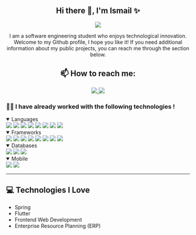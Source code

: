 <div align="center"> 

  ## Hi there 👋, I'm Ismail ✨

![](https://komarev.com/ghpvc/?username=FaissalElfid&color=&color=yellow)
  
  I am a software engineering student who enjoys technological innovation. Welcome to my Github profile, I hope you like it! If you need additional information about my public projects, you can reach me through the section below. 

<!-- ![Anurag's GitHub stats](https://github-readme-stats.vercel.app/api?username=ismail-erk&show_icons=true&theme=dracula) -->

  
## 📫 How to reach me: 
<a href="https://www.linkedin.com/in/ismail-errouk-5685a6216/">
  <img src="https://img.shields.io/badge/LinkedIn-0077B5?style=for-the-badge&logo=linkedin&logoColor=white"/>
</a>

<a href="mailto:erroukismail@gmail.com">
  <img src="https://img.shields.io/badge/Gmail-D14836?style=for-the-badge&logo=gmail&logoColor=white"/>
</a>
</div>

### 👨‍💻 I have already worked with the following technologies !
<details open>
  <summary> 
    Languages
  </summary>

<img src="https://img.shields.io/badge/C-00599C?style=for-the-badge&logo=c&logoColor=white"/>
<img src="https://img.shields.io/badge/C%2B%2B-00599C?style=for-the-badge&logo=c%2B%2B&logoColor=white"/>
<img src="https://img.shields.io/badge/Java-ED8B00?style=for-the-badge&logo=java&logoColor=white"/>
<img src="https://img.shields.io/badge/PHP-777BB4?style=for-the-badge&logo=php&logoColor=white"/>
<img src="https://img.shields.io/badge/JavaScript-323330?style=for-the-badge&logo=javascript&logoColor=F7DF1E"/>
<img src="https://img.shields.io/badge/TypeScript-007ACC?style=for-the-badge&logo=typescript&logoColor=white"/>

<img src="https://img.shields.io/badge/HTML5-E34F26?style=for-the-badge&logo=html5&logoColor=white"/>
<img src="https://img.shields.io/badge/CSS3-1572B6?style=for-the-badge&logo=css3&logoColor=white"/>
</details>

<details open>
  <summary> 
    Frameworks
  </summary>
<img src="https://img.shields.io/badge/Spring-6DB33F?style=for-the-badge&logo=spring&logoColor=white"/>
<img src="https://img.shields.io/badge/Laravel-FF2D20?style=for-the-badge&logo=laravel&logoColor=white"/>
<img src="https://img.shields.io/badge/Django-092E20?style=for-the-badge&logo=django&logoColor=white"/>
<img src="https://img.shields.io/badge/Express.js-000000?style=for-the-badge&logo=express&logoColor=white"/>

<img src="https://img.shields.io/badge/Vue.js-35495E?style=for-the-badge&logo=vuedotjs&logoColor=4FC08D"/>
<img src="https://img.shields.io/badge/React-20232A?style=for-the-badge&logo=react&logoColor=61DAFB"/>
<img src="https://img.shields.io/badge/Redux-593D88?style=for-the-badge&logo=redux&logoColor=white"/>
<img src="https://img.shields.io/badge/JWT-000000?style=for-the-badge&logo=JSON%20web%20tokens&logoColor=white"/>

</details>


<details open>
  <summary> 
    Databases
  </summary>
<img src="https://img.shields.io/badge/PostgreSQL-316192?style=for-the-badge&logo=postgresql&logoColor=white"/>
  <img src="https://img.shields.io/badge/MySQL-00000F?style=for-the-badge&logo=mysql&logoColor=white"/>

<img src="https://img.shields.io/badge/MongoDB-4EA94B?style=for-the-badge&logo=mongodb&logoColor=white"/>
</details>

<details open>
  <summary> 
    Mobile
  </summary>
<img src="https://img.shields.io/badge/Android-3DDC84?style=for-the-badge&logo=android&logoColor=white"/>
<img src="https://img.shields.io/badge/Flutter-02569B?style=for-the-badge&logo=flutter&logoColor=white"/>
</details>


<!-- <details>
  <summary> 
    🌱 I'm currently ...
  </summary> -->
<hr/>

<!-- </details> -->
## :computer: Technologies I Love
* Spring
* Flutter
* Frontend Web Development
* Enterprise Resource Planning (ERP)

